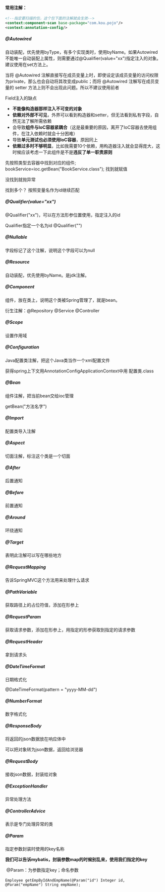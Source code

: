 #### 常用注解：

```xml
<!--指定要扫描的包，这个包下面的注解就会生效-->
<context:component-scan base-package="com.kou.pojo"/>
<context:annotation-config/>
```



##### @Autowired

自动装配，优先使用byType，有多个实现类时，使用byName。如果Autowired不能唯一自动装配上属性，则需要通过@Qualifier(value="xx")指定注入的对象。建议使用在set方法上。

当将 @Autowired 注解直接写在成员变量上时，即使设定该成员变量的访问权限为private，那么也会自动将其改变成public；而将 @Autowired 注解写在成员变量的 setter 方法上则不会出现此问题。所以不建议使用前者

Field注入的缺点

- **不能像构造器那样注入不可变的对象**
- **依赖对外部不可见**，外界可以看到构造器和setter，但无法看到私有字段，自然无法了解所需依赖
- 会导致**组件与IoC容器紧耦合**（这是最重要的原因，离开了IoC容器去使用组件，在注入依赖时就会十分困难）
- 导致**单元测试也必须使用IoC容器**，原因同上
- **依赖过多时不够明显**，比如我需要10个依赖，用构造器注入就会显得庞大，这时候应该考虑一下此组件是不是**违反了单一职责原则**

先按照类型去容器中找到对应的组件; 
bookService=ioc.getBean("BookService.class");
找到就赋值

没找到就抛异常

找到多个？
 按照变量名作为id继续匹配



##### @Qualifier(value="xx")

@Qualifier("xx")，可以在方法形参位置使用，指定注入的id

Qualifier指定一个名为id 
 @Qualifier("")



##### @Nullable

字段标记了这个注解，说明这个字段可以为null



##### @Resource

自动装配，优先使用byName。是jdk注解。



##### @Component

组件，放在类上，说明这个类被Spring管理了，就是bean。

衍生注解：@Repository  @Service  @Controller



##### @Scope

设置作用域



##### @Configuration

Java配置类注解，把这个Java类当作一个xml配置文件

获得spring上下文用AnnotationConfigApplicationContext中用 配置类.class



##### @Bean

组件注解，把当前bean交给ioc管理

getBean("方法名字")



##### @Import

配置类导入注解



##### @Aspect

切面注解，标注这个类是一个切面



##### @After

后置通知



##### @Before

前置通知



##### @Around

环绕通知



##### @Target

表明此注解可以写在哪些地方



##### @RequestMapping

告诉SpringMVC这个方法用来处理什么请求



##### @PathVariable

获取路径上的占位符值，添加在形参上



##### @RequestParam

获取请求参数，添加在形参上，用指定的形参获取到指定的请求参数



##### @RequestHeader

拿到请求头



##### @DateTimeFormat

日期格式化

@DateTimeFormat(pattern = "yyyy-MM-dd")



##### @NumberFormat

数字格式化



##### @ResponseBody 

将返回的json数据放在响应体中

可以把对象转为json数据，返回给浏览器



##### @RequestBody 

接收json数据，封装给对象



##### @ExceptionHandler

异常处理方法



##### @ControllerAdvice

表示是专门处理异常的类



##### @Param

指定参数封装时使用的key名称

**我们可以告诉mybatis，封装参数map的时候别乱来，使用我们指定的key**

​	@Param：为参数指定key；命名参数

​	`Employee getEmpByIdAndEmpName(@Param("id") Integer id, @Param("empName") String empName);`	

